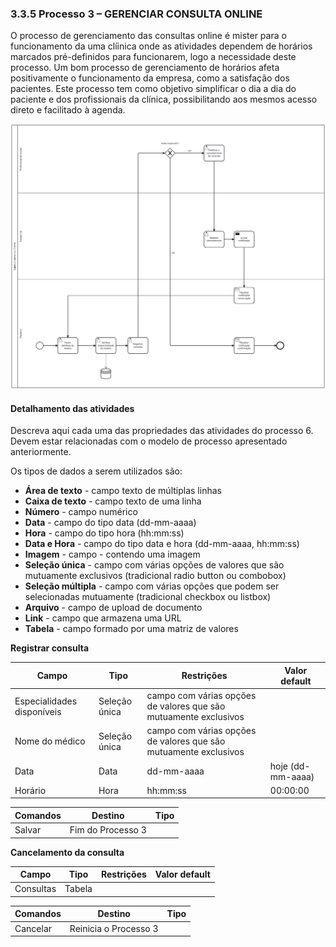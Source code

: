 ### 3.3.5 Processo 3 – GERENCIAR CONSULTA ONLINE

O processo de gerenciamento das consultas online é mister para o funcionamento da uma clíinica onde as atividades dependem de horários marcados pré-definidos para funcionarem, logo a necessidade deste processo. Um bom processo de gerenciamento de horários afeta positivamente o funcionamento da empresa, como a satisfação dos pacientes. Este processo tem como objetivo simplificar o dia a dia do paciente e dos profissionais da clínica, possibilitando aos mesmos acesso direto e facilitado à agenda.


![Exemplo de um Modelo BPMN do PROCESSO 3](images/processo_3_gerenciar_consultas_online.png "Modelo BPMN do Processo 3.")


#### Detalhamento das atividades

Descreva aqui cada uma das propriedades das atividades do processo 6. 
Devem estar relacionadas com o modelo de processo apresentado anteriormente.


Os tipos de dados a serem utilizados são:

* **Área de texto** - campo texto de múltiplas linhas
* **Caixa de texto** - campo texto de uma linha
* **Número** - campo numérico
* **Data** - campo do tipo data (dd-mm-aaaa)
* **Hora** - campo do tipo hora (hh:mm:ss)
* **Data e Hora** - campo do tipo data e hora (dd-mm-aaaa, hh:mm:ss)
* **Imagem** - campo - contendo uma imagem
* **Seleção única** - campo com várias opções de valores que são mutuamente exclusivos (tradicional radio button ou combobox)
* **Seleção múltipla** - campo com várias opções que podem ser selecionadas mutuamente (tradicional checkbox ou listbox)
* **Arquivo** - campo de upload de documento
* **Link** - campo que armazena uma URL
* **Tabela** - campo formado por uma matriz de valores


**Registrar consulta**

| **Campo**       | **Tipo**         | **Restrições** | **Valor default** |
| ---             | ---              | ---            | ---               |
| Especialidades disponíveis | Seleção única  |      campo com várias opções de valores que são mutuamente exclusivos          |                   |
| Nome do médico | Seleção única  |      campo com várias opções de valores que são mutuamente exclusivos          |                   |
| Data | Data  |      dd-mm-aaaa          |       hoje (dd-mm-aaaa)            |
| Horário | Hora  |      hh:mm:ss          |       00:00:00           |

| **Comandos**         |  **Destino**                   | **Tipo** |
| ---                  | ---                            | ---               |
| Salvar | Fim do Processo 3  |  |


**Cancelamento da consulta**

| **Campo**       | **Tipo**         | **Restrições** | **Valor default** |
| ---             | ---              | ---            | ---               |
| Consultas | Tabela  |            |                  |

| **Comandos**         |  **Destino**                   | **Tipo** |
| ---                  | ---                            | ---               |
| Cancelar | Reinicia o Processo 3  |  |